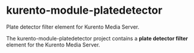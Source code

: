 kurento-module-platedetector
============================

Plate detector filter element for Kurento Media Server.

The kurento-module-platedetector project contains a **plate detector filter** element for the Kurento Media Server.

